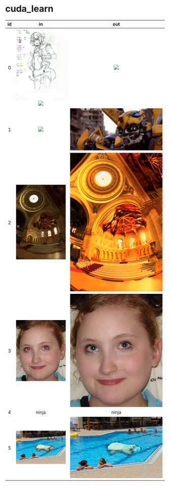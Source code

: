 # cuda_learn

| id | in | out |
| :--: | :------------------: | :------------------: |
| 0 | <img src="https://github.com/YQX113/cuda_learn/blob/main/00/in_00.jpg" width="200" /><img src="https://github.com/YQX113/cuda_learn/blob/main/00/in_01.jpg" width="200" /> | <img src="https://github.com/YQX113/cuda_learn/blob/main/00/out.png" width="300" /> |
| 1 | <img src="https://github.com/YQX113/cuda_learn/blob/main/01/in.jpg" /> | <img src="https://github.com/YQX113/cuda_learn/blob/main/01/out.jpg" /> |
| 2 | <img src="https://github.com/YQX113/cuda_learn/blob/main/02/in.jpg" /> | <img src="https://github.com/YQX113/cuda_learn/blob/main/02/out.png" /> |
| 3 | <img src="https://github.com/YQX113/cuda_learn/blob/main/03/in.jpg" /> | <img src="https://github.com/YQX113/cuda_learn/blob/main/03/out.png" /> |
| 4 | ninja | ninja |
| 5 | <img src="https://github.com/YQX113/cuda_learn/blob/main/05/in.jpg" /> | <img src="https://github.com/YQX113/cuda_learn/blob/main/05/out.png" /> |
